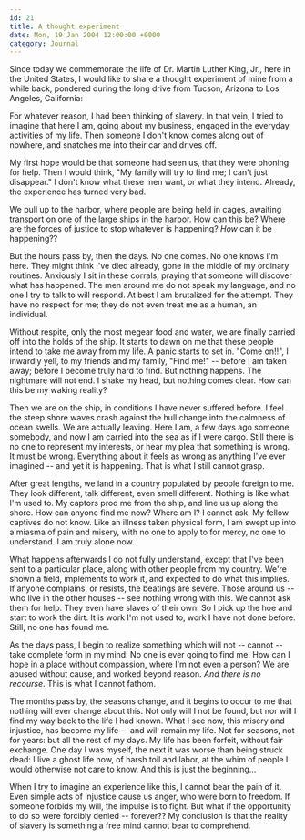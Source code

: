 ```yaml
---
id: 21
title: A thought experiment
date: Mon, 19 Jan 2004 12:00:00 +0000
category: Journal
---
```


Since today we commemorate the life of Dr. Martin Luther King, Jr., here
in the United States, I would like to share a thought experiment of mine
from a while back, pondered during the long drive from Tucson, Arizona
to Los Angeles, California:

For whatever reason, I had been thinking of slavery.  In that vein, I
tried to imagine that here I am, going about my business, engaged in the
everyday activities of my life.  Then someone I don't know comes along
out of nowhere, and snatches me into their car and drives off.

My first hope would be that someone had seen us, that they were phoning
for help.  Then I would think, "My family will try to find me; I can't
just disappear."  I don't know what these men want, or what they intend.
Already, the experience has turned very bad.

We pull up to the harbor, where people are being held in cages, awaiting
transport on one of the large ships in the harbor.  How can this be?
Where are the forces of justice to stop whatever is happening?  *How* can
it be happening??

But the hours pass by, then the days.  No one comes.  No one knows I'm
here.  They might think I've died already, gone in the middle of my
ordinary routines.  Anxiously I sit in these corrals, praying that
someone will discover what has happened.  The men around me do not speak
my language, and no one I try to talk to will respond.  At best I am
brutalized for the attempt.  They have no respect for me; they do not
even treat me as a human, an individual.

Without respite, only the most megear food and water, we are finally
carried off into the holds of the ship.  It starts to dawn on me that
these people intend to take me away from my life.  A panic starts to set
in.  "Come on!!", I inwardly yell, to my friends and my family, "Find
me!" -- before I am taken away; before I become truly hard to find.  But
nothing happens.  The nightmare will not end.  I shake my head, but
nothing comes clear.  How can this be my waking reality?

Then we are on the ship, in conditions I have never suffered before.  I
feel the steep shore waves crash against the hull change into the
calmness of ocean swells.  We are actually leaving.  Here I am, a few
days ago someone, somebody, and now I am carried into the sea as if I
were cargo.  Still there is no one to represent my interests, or hear my
plea that something is wrong.  It must be wrong.  Everything about it
feels as wrong as anything I've ever imagined -- and yet it is
happening.  That is what I still cannot grasp.

After great lengths, we land in a country populated by people foreign to
me.  They look different, talk different, even smell different.  Nothing
is like what I'm used to.  My captors prod me from the ship, and line us
up along the shore.  How can anyone find me now?  Where am I?  I cannot
ask.  My fellow captives do not know.  Like an illness taken physical
form, I am swept up into a miasma of pain and misery, with no one to
apply to for mercy, no one to understand.  I am truly alone now.

What happens afterwards I do not fully understand, except that I've been
sent to a particular place, along with other people from my country.
We're shown a field, implements to work it, and expected to do what this
implies.  If anyone complains, or resists, the beatings are severe.
Those around us -- who live in the other houses -- see nothing wrong
with this.  We cannot ask them for help.  They even have slaves of their
own.  So I pick up the hoe and start to work the dirt.  It is work I'm
not used to, work I have not done before.  Still, no one has found me.

As the days pass, I begin to realize something which will not -- cannot
-- take complete form in my mind: No one is ever going to find me.  How
can I hope in a place without compassion, where I'm not even a person?
We are abused without cause, and worked beyond reason.  *And there is no
recourse*.  This is what I cannot fathom.

The months pass by, the seasons change, and it begins to occur to me
that nothing will ever change about this.  Not only will I not be found,
but nor will I find my way back to the life I had known.  What I see
now, this misery and injustice, has become my life -- and will remain my
life.  Not for seasons, not for years: but all the rest of my days.  My
life has been forfeit, without fair exchange.  One day I was myself, the
next it was worse than being struck dead: I live a ghost life now, of
harsh toil and labor, at the whim of people I would otherwise not care
to know.  And this is just the beginning...

When I try to imagine an experience like this, I cannot bear the pain of
it.  Even simple acts of injustice cause us anger, who were born to
freedom.  If someone forbids my will, the impulse is to fight.  But what
if the opportunity to do so were forcibly denied -- forever??  My
conclusion is that the reality of slavery is something a free mind
cannot bear to comprehend.


